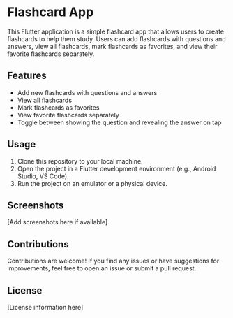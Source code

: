 # Flashcard App

This Flutter application is a simple flashcard app that allows users to create flashcards to help them study. Users can add flashcards with questions and answers, view all flashcards, mark flashcards as favorites, and view their favorite flashcards separately.

## Features

- Add new flashcards with questions and answers
- View all flashcards
- Mark flashcards as favorites
- View favorite flashcards separately
- Toggle between showing the question and revealing the answer on tap

## Usage

1. Clone this repository to your local machine.
2. Open the project in a Flutter development environment (e.g., Android Studio, VS Code).
3. Run the project on an emulator or a physical device.

## Screenshots

[Add screenshots here if available]

## Contributions

Contributions are welcome! If you find any issues or have suggestions for improvements, feel free to open an issue or submit a pull request.

## License

[License information here]

